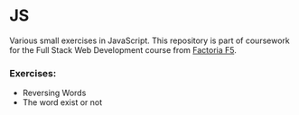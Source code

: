 # JS

Various small exercises in JavaScript. This repository is part of coursework for the Full Stack Web Development course from [Factoria F5](https://factoriaf5.org).

### Exercises:

- Reversing Words
- The word exist or not